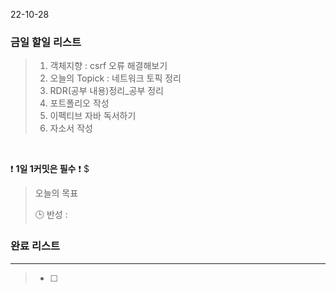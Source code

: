22-10-28
### 금일 할일 리스트


>  1. 객체지향 : csrf 오류 해결해보기
>  2. 오늘의 Topick : 네트워크 토픽 정리
>  3. RDR(공부 내용)정리_공부 정리
>  4. 포트폴리오 작성
>  5. 이펙티브 자바 독서하기
>  6. 자소서 작성


<br/>

❗ **1일 1커밋은 필수** ❗
$
> 오늘의 목표
>
> 🕒 반성 :
>

### 완료 리스트

---
> - [ ]